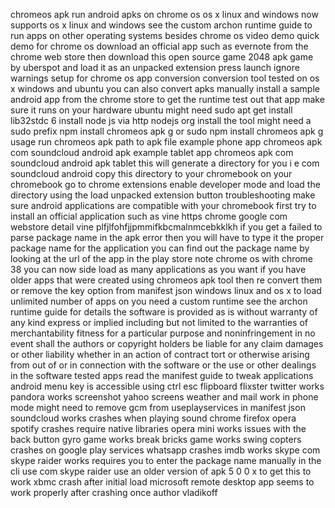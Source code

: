 chromeos apk run android apks on chrome os os x linux and windows now supports os x linux and windows see the custom archon runtime guide to run apps on other operating systems besides chrome os video demo quick demo for chrome os download an official app such as evernote from the chrome web store then download this open source game 2048 apk game by uberspot and load it as an unpacked extension press launch ignore warnings setup for chrome os app conversion conversion tool tested on os x windows and ubuntu you can also convert apks manually install a sample android app from the chrome store to get the runtime test out that app make sure it runs on your hardware ubuntu might need sudo apt get install lib32stdc 6 install node js via http nodejs org install the tool might need a sudo prefix npm install chromeos apk g or sudo npm install chromeos apk g usage run chromeos apk path to apk file example phone app chromeos apk com soundcloud android apk example tablet app chromeos apk com soundcloud android apk tablet this will generate a directory for you i e com soundcloud android copy this directory to your chromebook on your chromebook go to chrome extensions enable developer mode and load the directory using the load unpacked extension button troubleshooting make sure android applications are compatible with your chromebook first try to install an official application such as vine https chrome google com webstore detail vine plfjlfohfjjpmmifkbcmalnmcebkklkh if you get a failed to parse package name in the apk error then you will have to type it the proper package name for the application you can find out the package name by looking at the url of the app in the play store note chrome os with chrome 38 you can now side load as many applications as you want if you have older apps that were created using chromeos apk tool then re convert them or remove the key option from manifest json windows linux and os x to load unlimited number of apps on you need a custom runtime see the archon runtime guide for details the software is provided as is without warranty of any kind express or implied including but not limited to the warranties of merchantability fitness for a particular purpose and noninfringement in no event shall the authors or copyright holders be liable for any claim damages or other liability whether in an action of contract tort or otherwise arising from out of or in connection with the software or the use or other dealings in the software tested apps read the manifest guide to tweak applications android menu key is accessible using ctrl esc flipboard flixster twitter works pandora works screenshot yahoo screens weather and mail work in phone mode might need to remove gcm from useplayservices in manifest json soundcloud works crashes when playing sound chrome firefox opera spotify crashes require native libraries opera mini works issues with the back button gyro game works break bricks game works swing copters crashes on google play services whatsapp crashes imdb works skype com skype raider works requires you to enter the package name manually in the cli use com skype raider use an older version of apk 5 0 0 x to get this to work xbmc crash after initial load microsoft remote desktop app seems to work properly after crashing once author vladikoff